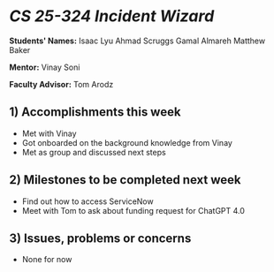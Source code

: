 # *CS 25-324 Incident Wizard*

**Students' Names:**
Isaac Lyu
Ahmad Scruggs
Gamal Almareh
Matthew Baker

**Mentor:**
Vinay Soni

**Faculty Advisor:**
Tom Arodz

## 1) Accomplishments this week ##
   - Met with Vinay
   - Got onboarded on the background knowledge from Vinay
   - Met as group and discussed next steps

## 2) Milestones to be completed next week ##
   - Find out how to access ServiceNow
   - Meet with Tom to ask about funding request for ChatGPT 4.0
     

## 3) Issues, problems or concerns ##
   - None for now
   



